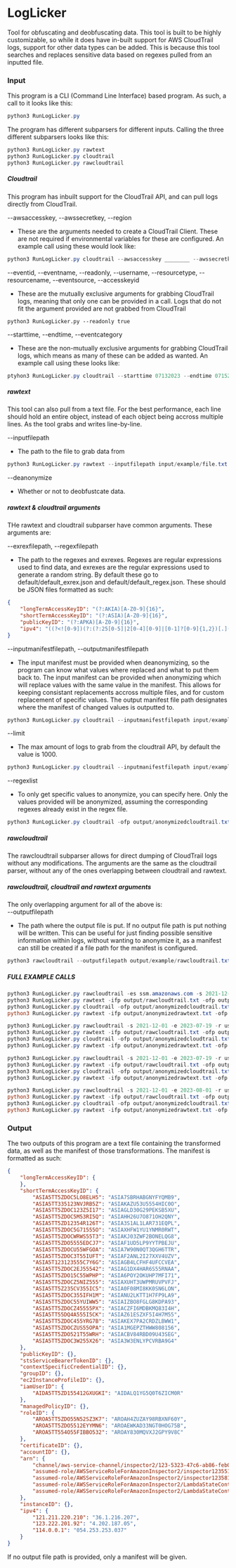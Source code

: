 # LogLicker
Tool for obfuscating and deobfuscating data. This tool is built to be highly customizable, so while it does have in-built support for AWS CloudTrail logs, support for other data types can be added. This is because this tool searches and replaces sensitive data based on regexes pulled from an inputted file.  

### Input

This program is a CLI (Command Line Interface) based program. As such, a call to it looks like this:  

```PowerShell
python3 RunLogLicker.py
```

The program has different subparsers for different inputs. Calling the three different subparsers looks like this:  
```PowerShell
python3 RunLogLicker.py rawtext
python3 RunLogLicker.py cloudtrail
python3 RunLogLicker.py rawcloudtrail
```
##### Cloudtrail

This program has inbuilt support for the CloudTrail API, and can pull logs directly from CloudTrail.  

--awsaccesskey, --awssecretkey, --region
- These are the arguments needed to create a CloudTrail Client. These are not required if environmental variables for these are configured. An example call using these would look like: 
```PowerShell
python3 RunLogLicker.py cloudtrail --awsaccesskey ________ --awssecretkey ________ --region us-west-2
```
  
--eventid, --eventname, --readonly, --username, --resourcetype, --resourcename, --eventsource, --accesskeyid
- These are the mutually exclusive arguments for grabbing CloudTrail logs, meaning that only one can be provided in a call. Logs that do not fit the argument provided are not grabbed from CloudTrail
```
python3 RunLogLicker.py --readonly true
```
  
--starttime, --endtime, --eventcategory
-  These are the non-mutually exclusive arguments for grabbing CloudTrail logs, which means as many of these can be added as wanted. An example call using these looks like:
```PowerShell
ptyhon3 RunLogLicker.py cloudtrail --starttime 07132023 --endtime 07152023 --eventcategory management
```
  
##### rawtext

This tool can also pull from a text file. For the best performance, each line should hold an entire object, instead of each object being accross multiple lines. As the tool grabs and writes line-by-line. 

--inputfilepath
- The path to the file to grab data from  
```PowerShell
python3 RunLogLicker.py rawtext --inputfilepath input/example/file.txt
```
  
--deanonymize
- Whether or not to deobfustcate data. 

##### rawtext & cloudtrail arguments

THe rawtext and cloudtrail subparser have common arguments. These arguments are:  

--exrexfilepath, --regexfilepath
- The path to the regexes and exrexes. Regexes are regular expressions used to find data, and exrexes are the regular expressions used to generate a random string. By default these go to default/default_exrex.json and default/default_regex.json. These should be JSON files formatted as such: 
```JSON
{
    "longTermAccessKeyID": "(?:AKIA)[A-Z0-9]{16}", 
    "shortTermAccessKeyID": "(?:ASIA)[A-Z0-9]{16}",
    "publicKeyID": "(?:APKA)[A-Z0-9]{16}",
    "ipv4": "((?<![0-9])(?:(?:25[0-5]|2[0-4][0-9]|[0-1]?[0-9]{1,2})[.](?:25[0-5]|2[0-4][0-9]|[0-1]?[0-9]{1,2})[.](?:25[0-5]|2[0-4][0-9]|[0-1]?[0-9]{1,2})[.](?:25[0-5]|2[0-4][0-9]|[0-1]?[0-9]{1,2}))(?![0-9]))"
}
```
  
--inputmanifestfilepath, --outputmanifestfilepath  
- The input manifest must be provided when deanonymizing, so the program can know what values where replaced and what to put them back to. The input manifest can be provided when anonymizing which will replace values with the same value in the manifest. This allows for keeping consistant replacements accross multiple files, and for custom replacement of specific values. The output manifest file path designates where the manifest of changed values is outputted to. 
  
```PowerShell
python3 RunLogLicker.py cloudtrail --inputmanifestfilepath input/example/manifest.json --outputmanifestfilepath output/example/manifest.json
```
  
--limit  
- The max amount of logs to grab from the cloudtrail API, by default the value is 1000.
```PowerShell
python3 RunLogLicker.py cloudtrail --inputmanifestfilepath input/example/manifest.json --outputmanifestfilepath output/example/manifest.json --limit 50
```

--regexlist
- To only get specific values to anonymize, you can specify here. Only the values provided will be anonymized, assuming the corresponding regexes already exist in the regex file. 
```PowerShell
python3 RunLogLicker.py cloudtrail -ofp output/anonymizedcloudtrail.txt -imfp output/manifest.json -rl ipv4 arn
```


##### rawcloudtrail
  
The rawcloudtrail subparser allows for direct dumping of CloudTrail logs without any modifications. The arguments are the same as the cloudtrail parser, without any of the ones overlapping between cloudtrail and rawtext. 

##### rawcloudtrail, cloudtrail and rawtext arguments
  
The only overlapping argument for all of the above is:  
--outputfilepath
- The path where the output file is put. If no output file path is put nothing will be written. This can be useful for just finding possible sensitive information within logs, without wanting to anonymize it, as a manifest can still be created if a file path for the manifest is configured.  
```PowerShell
python3 rawcloudtrail --outputfilepath output/example/rawcloudtrail.txt
```  

##### FULL EXAMPLE CALLS  
```PowerShell
python3 RunLogLicker.py rawcloudtrail -es ssm.amazonaws.com -s 2021-12-01 -r us-west-2 -ofp output/rawcloudtrail.txt -l 20 
python3 RunLogLicker.py rawtext -ifp output/rawcloudtrail.txt -ofp output/anonymizedrawtext.txt  
python3 RunLogLicker.py cloudtrail -ofp output/anonymizedcloudtrail.txt -imfp output/manifest.json -es ssm.amazonaws.com -s 2021-12-01 -l 20
python3 RunLogLicker.py rawtext -ifp output/anonymizedrawtext.txt -ofp output/deanonymizedrawtext.txt -imfp output/manifest.json -da true  
```
```PowerShell
python3 RunLogLicker.py rawcloudtrail -s 2021-12-01 -e 2023-07-19 -r us-west-2 -ofp output/rawcloudtrail.txt  
python3 RunLogLicker.py rawtext -ifp output/rawcloudtrail.txt -ofp output/anonymizedrawtext.txt  
python3 RunLogLicker.py cloudtrail -ofp output/anonymizedcloudtrail.txt -imfp output/manifest.json -s 2021-12-01 -e 2023-07-19  
python3 RunLogLicker.py rawtext -ifp output/anonymizedrawtext.txt -ofp output/deanonymizedrawtext.txt -imfp output/manifest.json -da true    
```
```PowerShell
python3 RunLogLicker.py rawcloudtrail -s 2021-12-01 -e 2023-07-19 -r us-west-2 -ofp output/rawcloudtrail.txt  
python3 RunLogLicker.py rawtext -ifp output/rawcloudtrail.txt -ofp output/anonymizedrawtext.txt -rl ipv4 arn shortTermAccessKeyID  
python3 RunLogLicker.py cloudtrail -ofp output/anonymizedcloudtrail.txt -imfp output/manifest.json -s 2021-12-01 -e 2023-07-19 -rl ipv4 arn shortTermAccessKeyID  
python3 RunLogLicker.py rawtext -ifp output/anonymizedrawtext.txt -ofp output/deanonymizedrawtext.txt -imfp output/manifest.json -da true  
```
```PowerShell
python3 RunLogLicker.py rawcloudtrail -s 2021-12-01 -e 2023-08-01 -r us-west-2 -ofp output/rawcloudtrail.txt -l 20000
python3 RunLogLicker.py rawtext -ifp output/rawcloudtrail.txt -ofp output/anonymizedrawtext.txt -sl "mfaAuthenticated"
python3 RunLogLicker.py cloudtrail -ofp output/anonymizedcloudtrail.txt -imfp output/manifest.json -s 2021-12-01 -e 2023-08-01 -l 20000
python3 RunLogLicker.py rawtext -ifp output/anonymizedrawtext.txt -ofp output/deanonymizedrawtext.txt -imfp output/manifest.json -da true    
```
### Output

The two outputs of this program are a text file containing the transformed data, as well as the manifest of those transformations. The manifest is formatted as such:

```JSON
{
    "longTermAccessKeyID": {
    },
    "shortTermAccessKeyID": {
        "ASIA5TT5ZDOC5LO8ELH5": "ASIA7SBRHABGNYFYQMB9",
        "ASIA5TT335123NVJRB5Z": "ASIAKAZU53U5554HIC0O",
        "ASIA5TT5ZDOC123Z5I17": "ASIAGLD30G29PEKSB5XU",
        "ASIA5TT5ZDOC5M53RI5Q": "ASIAHH26U7O871OH2QNY",
        "ASIA5TT5ZD12354R126T": "ASIA3S1AL1LAR731EQPL",
        "ASIA5TT5ZDOC5G71555O": "ASIAXHFW1YU1YNMR0RWT",
        "ASIA5TT5ZDOCWRWS55T3": "ASIAKJ03ZWF2BONELQG8",
        "ASIA5TT5ZDO5555EDCJ7": "ASIAF1UD5LP9YYTPBEJU",
        "ASIA5TT5ZDOCU55WFGOA": "ASIA7W90N0QT3QGH6TTR",
        "ASIA5TT5ZDOC3T55IUFT": "ASIAF2ANL2I27XXV4UZV",
        "ASIA5T123123555C7Y6G": "ASIAGB4LCFHF4UFCCVEA",
        "ASIA5TT5ZDOC2EJ55542": "ASIAG1DX4HAR6S55RNAA",
        "ASIA5TT5ZDO15C55WPHP": "ASIA6POY2OKUHP7MFI71",
        "ASIA5TT5ZDOCZ5NIZ555": "ASIAXUHT3UWPMRUVPVFJ",
        "ASIA5TT5Z235CV355IC5": "ASIA0F08MI8KK0SN6LON",
        "ASIA5TT5ZDOC355IFH1M": "ASIANU2LKTT1H7FP9LA9",
        "ASIA5TT5ZDOC55YUIWW5": "ASIAIZBO8FGLG8KDPA93",
        "ASIA5TT5ZDOCZ45555PX": "ASIACZFI6MDBKMQ83I4H",
        "ASIA5TT55DQ4A555I5CK": "ASIAZ61ESZXF5I4H7M55",
        "ASIA5TT5ZDOC455YRG7B": "ASIAKEX7PA2CRDZLBWW1",
        "ASIA5TT5ZDOCZUS55OPA": "ASIA1MGEPZTHWW808156",
        "ASIA5TT5ZDO521T55WRH": "ASIACBV84RBD09U43SEG",
        "ASIA5TT5ZDOC3W255X26": "ASIA3W3ENLYPCVRBA9G4"
    },
    "publicKeyID": {},
    "stsServiceBearerTokenID": {},
    "contextSpecificCredentialID": {},
    "groupID": {},
    "ec2InstanceProfileID": {},
    "iamUserID": {
        "AIDA5TT5ZD155412GXUGKI": "AIDALQ1YG5Q0T6ZICM0R"
    },
    "managedPolicyID": {},
    "roleID": {
        "AROA5TT5ZDO55N52SZ3K7": "AROAH4ZUZAY98RBXNF60Y",
        "AROA5TT5ZDO5512EYYMN6": "AROAEWKAD33NGT0HOG75B",
        "AROA5TT554O55FIBBO532": "AROAY830MQVXJ2GPY9V8C"
    },
    "certificateID": {},
    "accountID": {},
    "arn": {
        "channel/aws-service-channel/inspector2/123-5323-47c6-ab86-feb0355ef281": "random-userRDCT1roiAQ09",
        "assumed-role/AWSServiceRoleForAmazonInspector2/inspector123551657873886114": "random-userPB3FRe0UrBo1",
        "assumed-role/AWSServiceRoleForAmazonInspector2/inspector1235815536633363518": "random-generated-userhNtoVUOqUy7u",
        "assumed-role/AWSServiceRoleForAmazonInspector2/LambdaStateController123655716519979093": "random-generated-nameJ5xCpNQSrhHJ",
        "assumed-role/AWSServiceRoleForAmazonInspector2/LambdaStateController12320554655481433": "random-userFzJfxgwsoTDv"
    },
    "instanceID": {},
    "ipv4": {
        "121.211.220.210": "36.1.216.207",
        "123.222.201.92": "4.202.187.05",
        "114.0.0.1": "054.253.253.037"
    }
}
```

If no output file path is provided, only a manifest will be given.